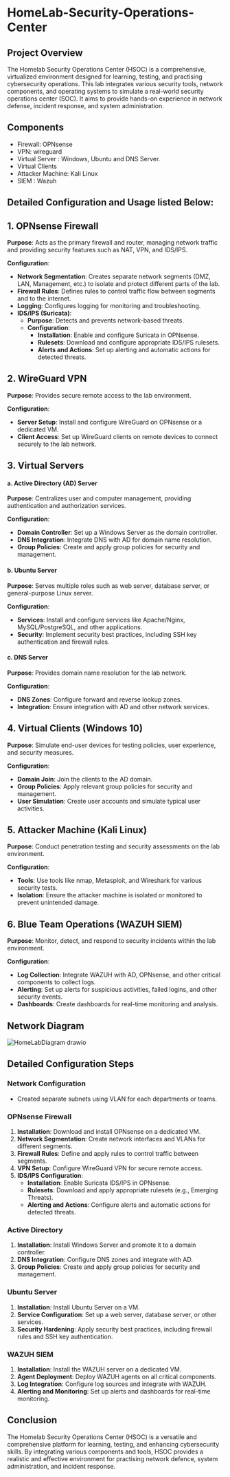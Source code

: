 # HomeLab-Security-Operations-Center





## Project Overview

The Homelab Security Operations Center (HSOC) is a comprehensive, virtualized environment designed for learning, testing, and practising cybersecurity operations. This lab integrates various security tools, network components, and operating systems to simulate a real-world security operations center (SOC). It aims to provide hands-on experience in network defense, incident response, and system administration.

## Components
- Firewall: OPNsense
- VPN: wireguard
- Virtual Server : Windows, Ubuntu and DNS Server.
- Virtual Clients
- Attacker Machine: Kali Linux
- SIEM : Wazuh

## Detailed Configuration and Usage listed Below:

## **1. OPNsense Firewall**
**Purpose**: Acts as the primary firewall and router, managing network traffic and providing security features such as NAT, VPN, and IDS/IPS.

**Configuration**:
- **Network Segmentation**: Creates separate network segments (DMZ, LAN, Management, etc.) to isolate and protect different parts of the lab.
- **Firewall Rules**: Defines rules to control traffic flow between segments and to the internet.
- **Logging**: Configures logging for monitoring and troubleshooting.
- **IDS/IPS (Suricata)**:
  - **Purpose**: Detects and prevents network-based threats.
  - **Configuration**:
    - **Installation**: Enable and configure Suricata in OPNsense.
    - **Rulesets**: Download and configure appropriate IDS/IPS rulesets.
    - **Alerts and Actions**: Set up alerting and automatic actions for detected threats.


## **2. WireGuard VPN**
**Purpose**: Provides secure remote access to the lab environment.

**Configuration**:
- **Server Setup**: Install and configure WireGuard on OPNsense or a dedicated VM.
- **Client Access**: Set up WireGuard clients on remote devices to connect securely to the lab network.


## **3. Virtual Servers**
#### a. Active Directory (AD) Server
**Purpose**: Centralizes user and computer management, providing authentication and authorization services.

**Configuration**:
- **Domain Controller**: Set up a Windows Server as the domain controller.
- **DNS Integration**: Integrate DNS with AD for domain name resolution.
- **Group Policies**: Create and apply group policies for security and management.

#### b. Ubuntu Server
**Purpose**: Serves multiple roles such as web server, database server, or general-purpose Linux server.

**Configuration**:
- **Services**: Install and configure services like Apache/Nginx, MySQL/PostgreSQL, and other applications.
- **Security**: Implement security best practices, including SSH key authentication and firewall rules.

#### c. DNS Server
**Purpose**: Provides domain name resolution for the lab network.

**Configuration**:
- **DNS Zones**: Configure forward and reverse lookup zones.
- **Integration**: Ensure integration with AD and other network services.


## **4. Virtual Clients (Windows 10)**
**Purpose**: Simulate end-user devices for testing policies, user experience, and security measures.

**Configuration**:
- **Domain Join**: Join the clients to the AD domain.
- **Group Policies**: Apply relevant group policies for security and management.
- **User Simulation**: Create user accounts and simulate typical user activities.

## **5. Attacker Machine (Kali Linux)**
**Purpose**: Conduct penetration testing and security assessments on the lab environment.

**Configuration**:
- **Tools**: Use tools like nmap, Metasploit, and Wireshark for various security tests.
- **Isolation**: Ensure the attacker machine is isolated or monitored to prevent unintended damage.

## **6. Blue Team Operations (WAZUH SIEM)**
**Purpose**: Monitor, detect, and respond to security incidents within the lab environment.

**Configuration**:
- **Log Collection**: Integrate WAZUH with AD, OPNsense, and other critical components to collect logs.
- **Alerting**: Set up alerts for suspicious activities, failed logins, and other security events.
- **Dashboards**: Create dashboards for real-time monitoring and analysis.

## Network Diagram


![HomeLabDiagram drawio](https://github.com/raja045/HomeLab-Security-Operations-Center/assets/94227376/3d909220-4176-496c-a95a-1cdc0e404e10)



## Detailed Configuration Steps

### Network Configuration
- Created separate subnets using VLAN for each departments or teams.
  
### OPNsense Firewall
1. **Installation**: Download and install OPNsense on a dedicated VM.
2. **Network Segmentation**: Create network interfaces and VLANs for different segments.
3. **Firewall Rules**: Define and apply rules to control traffic between segments.
4. **VPN Setup**: Configure WireGuard VPN for secure remote access.
5. **IDS/IPS Configuration**:
    - **Installation**: Enable Suricata IDS/IPS in OPNsense.
    - **Rulesets**: Download and apply appropriate rulesets (e.g., Emerging Threats).
    - **Alerting and Actions**: Configure alerts and automatic actions for detected threats.

### Active Directory
1. **Installation**: Install Windows Server and promote it to a domain controller.
2. **DNS Integration**: Configure DNS zones and integrate with AD.
3. **Group Policies**: Create and apply group policies for security and management.

### Ubuntu Server
1. **Installation**: Install Ubuntu Server on a VM.
2. **Service Configuration**: Set up a web server, database server, or other services.
3. **Security Hardening**: Apply security best practices, including firewall rules and SSH key authentication.

### WAZUH SIEM
1. **Installation**: Install the WAZUH server on a dedicated VM.
2. **Agent Deployment**: Deploy WAZUH agents on all critical components.
3. **Log Integration**: Configure log sources and integrate with WAZUH.
4. **Alerting and Monitoring**: Set up alerts and dashboards for real-time monitoring.



## Conclusion

The Homelab Security Operations Center (HSOC) is a versatile and comprehensive platform for learning, testing, and enhancing cybersecurity skills. By integrating various components and tools, HSOC provides a realistic and effective environment for practising network defence, system administration, and incident response.
